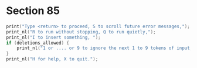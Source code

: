# Section 85

```c << Print the menu of available options >>=
print("Type <return> to proceed, S to scroll future error messages,");
print_nl("R to run without stopping, Q to run quietly,");
print_nl("I to insert something, ");
if (deletions_allowed) {
    print_nl("1 or .... or 9 to ignore the next 1 to 9 tokens of input,");
}
print_nl("H for help, X to quit.");
```

